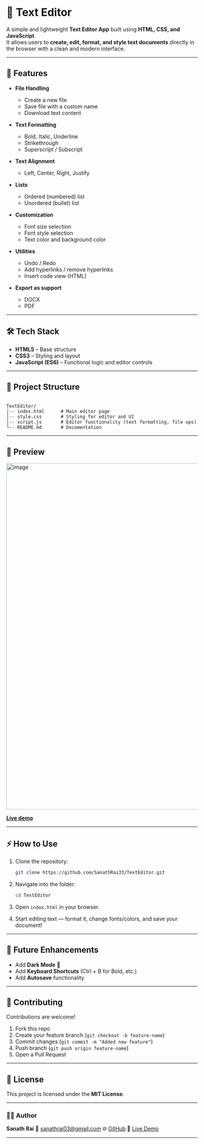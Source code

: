 # 📝 Text Editor

A simple and lightweight **Text Editor App** built using **HTML, CSS, and JavaScript**.  
It allows users to **create, edit, format, and style text documents** directly in the browser with a clean and modern interface.

---

## 🚀 Features
- **File Handling**
  - Create a new file
  - Save file with a custom name
  - Download text content

- **Text Formatting**
  - Bold, Italic, Underline
  - Strikethrough
  - Superscript / Subscript

- **Text Alignment**
  - Left, Center, Right, Justify  

- **Lists**
  - Ordered (numbered) list
  - Unordered (bullet) list

- **Customization**
  - Font size selection
  - Font style selection
  - Text color and background color

- **Utilities**
  - Undo / Redo
  - Add hyperlinks / remove hyperlinks
  - Insert code view (HTML)

- **Export as support**
  - DOCX
  - PDF

---

## 🛠️ Tech Stack
- **HTML5** – Base structure  
- **CSS3** – Styling and layout  
- **JavaScript (ES6)** – Functional logic and editor controls  

---

## 📂 Project Structure
```

TextEditor/
│-- index.html      # Main editor page
│-- style.css       # Styling for editor and UI
│-- script.js       # Editor functionality (text formatting, file ops)
└-- README.md       # Documentation

````

---

## 📸 Preview
<img width="1919" height="911" alt="image" src="https://github.com/user-attachments/assets/043788fe-71c8-4fdc-b273-75859a3d887f" />

**[Live demo](https://sanathrai33.github.io/TextEditor/)** 

---

## ⚡ How to Use
1. Clone the repository:
   ```bash
   git clone https://github.com/SanathRai33/TextEditor.git
   ```

2. Navigate into the folder:

   ```bash
   cd TextEditor
   ```
3. Open `index.html` in your browser.
4. Start editing text — format it, change fonts/colors, and save your document!

---

## 🎯 Future Enhancements

* Add **Dark Mode** 🌙
* Add **Keyboard Shortcuts** (Ctrl + B for Bold, etc.)
* Add **Autosave** functionality

---

## 🤝 Contributing

Contributions are welcome!

1. Fork this repo
2. Create your feature branch (`git checkout -b feature-name`)
3. Commit changes (`git commit -m "Added new feature"`)
4. Push branch (`git push origin feature-name`)
5. Open a Pull Request

---

## 📜 License

This project is licensed under the **MIT License**.

---

### 👨‍💻 Author

**Sanath Rai**
📧 [sanathrai03@gmail.com](mailto:sanathrai03@gmail.com)
🌐 [GitHub](https://github.com/SanathRai33)
🔗 [Live Demo](https://sanathrai33.github.io/TextEditor/)

---
